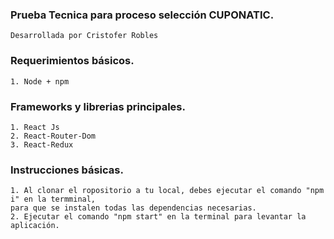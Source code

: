 ### Prueba Tecnica para proceso selección CUPONATIC.

    Desarrollada por Cristofer Robles

### Requerimientos básicos.

    1. Node + npm 

### Frameworks y librerias principales.

    1. React Js
    2. React-Router-Dom
    3. React-Redux

### Instrucciones básicas.

    1. Al clonar el ropositorio a tu local, debes ejecutar el comando "npm i" en la termminal,
    para que se instalen todas las dependencias necesarias.
    2. Ejecutar el comando "npm start" en la terminal para levantar la aplicación.